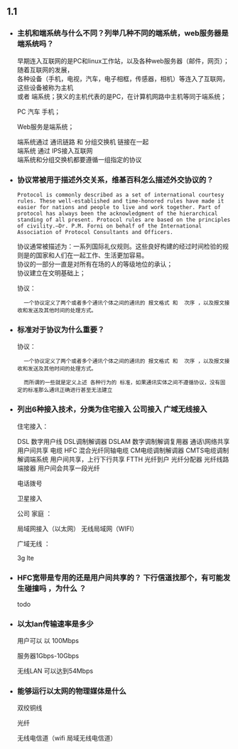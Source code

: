 ## 1.1
- ### 主机和端系统与什么不同？列举几种不同的端系统，web服务器是端系统吗？  

    早期连入互联网的是PC和linux工作站，以及各种web服务器（邮件，网页）；随着互联网的发展，  
    各种设备（手机，电视，汽车，电子相框，传感器，相机）等连入了互联网，这些设备被称为主机  
    或者 端系统；狭义的主机代表的是PC，在计算机网路中主机等同于端系统；  

    PC 汽车 手机；

    Web服务是端系统；

    端系统通过 通讯链路 和 分组交换机 链接在一起  
    端系统 通过 IPS接入互联网  
    端系统和分组交换机都要遵循一组指定的协议

- ### 协议常被用于描述外交关系，维基百科怎么描述外交协议的？  

    ```
    Protocol is commonly described as a set of international courtesy rules. These well-established and time-honored rules have made it easier for nations and people to live and work together. Part of protocol has always been the acknowledgment of the hierarchical standing of all present. Protocol rules are based on the principles of civility.—Dr. P.M. Forni on behalf of the International Association of Protocol Consultants and Officers.

    ```

    协议通常被描述为：一系列国际礼仪规则。这些良好构建的经过时间检验的规则是的国家和人们在一起工作、生活更加容易。  
    协议的一部分一直是对所有在场的人的等级地位的承认；  
    协议建立在文明基础上；

    协议：  

        一个协议定义了两个或者多个通讯个体之间的通讯的 报文格式 和  次序 ，以及报文接收和发送及其他时间的处理方式。

- ### 标准对于协议为什么重要？  

    协议：  

        一个协议定义了两个或者多个通讯个体之间的通讯的 报文格式 和  次序 ，以及报文接收和发送及其他时间的处理方式。

        而所谓的一些就是定义上述 各种行为的 标准，如果通讯实体之间不遵循协议，没有固定的标准那么通讯正确进行甚至无法建立
    
- ### 列出6种接入技术，分类为住宅接入 公司接入  广域无线接入  
    住宅接入：

    DSL 数字用户线   DSL调制解调器 DSLAM 数字调制解调复用器   通话\网络共享 用户间共享
    电缆 HFC 混合光纤同轴电缆   CM电缆调制解调器 CMTS电缆调制解调端系统   用户间共享，上行下行共享 
    FTTH 光纤到户 光纤分配器    光纤线路端接器    用户间会共享一段光纤

    电话拨号

    卫星接入

    公司 家庭 ：

    局域网接入（以太网） 无线局域网（WIFI）

    广域无线 ：

    3g lte
- ### HFC宽带是专用的还是用户间共享的？ 下行信道找那个，有可能发生碰撞吗 ，为什么 ？

    todo

- ### 以太lan传输速率是多少

    用户可以 以 100Mbps

    服务器1Gbps-10Gbps

    无线LAN 可以达到54Mbps

- ### 能够运行以太网的物理媒体是什么

    双绞铜线

    光纤

    无线电信道（wifi 局域无线电信道）